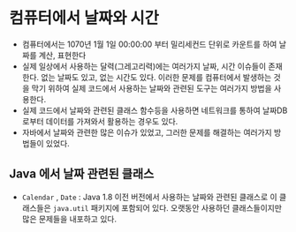 # 컴퓨터에서 날짜와 시간
- 컴퓨터에서는 1070년 1월 1일 00:00:00 부터 밀리세컨드 단위로 카운트를 하여 날짜를 계산, 표현한다
-  실제 일상에서 사용하는 달력(그레고리력)에는 여러가지 날짜, 시간 이슈들이 존재한다.
		없는 날짜도 있고, 없는 시간도 있다. 이러한 문제를 컴퓨터에서 발생하는 것을 막기 위하여 실제 코드에서 사용하는 날짜와 관련된 도구는 여러가지 방법을 사용한다.
- 실제 코드에서 날짜와 관련된 클래스 함수등을 사용하면 네트워크를 통하여 
		날짜DB로부터 데이터를 가져와서 활용하는 경우도 있다.
- 자바에서 날짜와 관련한 많은 이슈가 있었고, 그러한 문제를 해결하는 여러가지 방법들이 있었다.

## Java 에서 날짜 관련된 클래스
- `Calendar` , `Date` : Java 1.8 이전 버전에서 사용하는 날짜와 관련된 클래스로 
		이 클래스들은 `java.util` 패키지에 포함되어 있다. 오랫동안 사용하던 클래스들이지만 많은 문제들을 내포하고 있다.